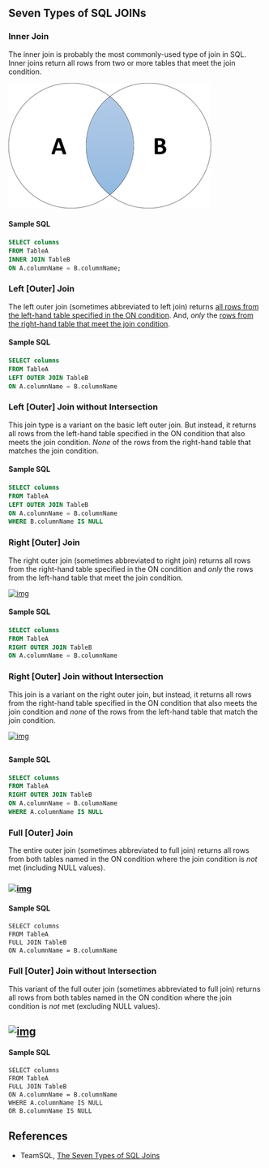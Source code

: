 ## Seven Types of SQL JOINs



### Inner Join

The inner join is probably the most commonly-used type of join in SQL. Inner joins return all rows from two or more tables that meet the join condition.



![](./assets/0_MHrYXyHi3YLvkH7i_-20190702152649805.png)



#### Sample SQL

```sql
SELECT columns
FROM TableA
INNER JOIN TableB
ON A.columnName = B.columnName;
```



### Left [Outer] Join

The left outer join (sometimes abbreviated to left join) returns <u>all rows from the left-hand table specified in the ON condition</u>. And, *only* the <u>rows from the right-hand table that meet the join condition</u>.





#### Sample SQL

```sql
SELECT columns
FROM TableA
LEFT OUTER JOIN TableB
ON A.columnName = B.columnName
```





### Left [Outer] Join without Intersection

This join type is a variant on the basic left outer join. But instead, it returns all rows from the left-hand table specified in the ON condition that also meets the join condition. *None* of the rows from the right-hand table that matches the join condition.



#### Sample SQL

```sql
SELECT columns
FROM TableA
LEFT OUTER JOIN TableB
ON A.columnName = B.columnName
WHERE B.columnName IS NULL
```



### Right [Outer] Join

The right outer join (sometimes abbreviated to right join) returns all rows from the right-hand table specified in the ON condition and *only* the rows from the left-hand table that meet the join condition.



[![img](/Users/macbookpro/Desktop/leetcode/Database/assets/0_jM3CoEQ9DAnT1PbD_.png)](https://s3.amazonaws.com/prod.io.teamsql.wordpress/wp-content/uploads/2017/04/16133807/0_jM3CoEQ9DAnT1PbD_.png)



#### Sample SQL

```sql
SELECT columns
FROM TableA
RIGHT OUTER JOIN TableB
ON A.columnName = B.columnName
```

 

### Right [Outer] Join without Intersection

This join is a variant on the right outer join, but instead, it returns all rows from the right-hand table specified in the ON condition that also meets the join condition and *none* of the rows from the left-hand table that match the join condition.





[![img](/Users/macbookpro/Desktop/leetcode/Database/assets/0_VJOHPBkd0e0Y4jcs_.png)](https://s3.amazonaws.com/prod.io.teamsql.wordpress/wp-content/uploads/2017/04/16133850/0_VJOHPBkd0e0Y4jcs_.png)

## 

#### Sample SQL

```sql
SELECT columns
FROM TableA
RIGHT OUTER JOIN TableB
ON A.columnName = B.columnName
WHERE A.columnName IS NULL
```

 

### Full [Outer] Join

The entire outer join (sometimes abbreviated to full join) returns all rows from both tables named in the ON condition where the join condition is *not* met (including NULL values).

###  [![img](/Users/macbookpro/Desktop/leetcode/Database/assets/0_JjEjDtvyjjCWps2w_-1111.png)](https://s3.amazonaws.com/prod.io.teamsql.wordpress/wp-content/uploads/2017/04/16133954/0_JjEjDtvyjjCWps2w_-1111.png)

#### Sample SQL

```
SELECT columns
FROM TableA
FULL JOIN TableB
ON A.columnName = B.columnName
```

 

### Full [Outer] Join without Intersection

This variant of the full outer join (sometimes abbreviated to full join) returns all rows from both tables named in the ON condition where the join condition is *not* met (excluding NULL values).



## [![img](/Users/macbookpro/Desktop/leetcode/Database/assets/0_6osFFhtC_1MRyk12222222222Y_.png)](https://s3.amazonaws.com/prod.io.teamsql.wordpress/wp-content/uploads/2017/04/16134027/0_6osFFhtC_1MRyk12222222222Y_.png)

#### Sample SQL

```
SELECT columns
FROM TableA
FULL JOIN TableB
ON A.columnName = B.columnName
WHERE A.columnName IS NULL
OR B.columnName IS NULL
```



## References

- TeamSQL, [The Seven Types of SQL Joins](https://teamsql.io/blog/?p=923)

  
